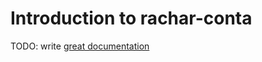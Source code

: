# Introduction to rachar-conta

TODO: write [great documentation](http://jacobian.org/writing/what-to-write/)
